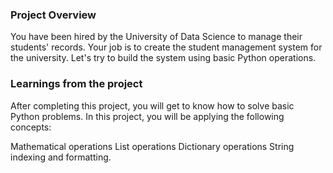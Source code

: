### Project Overview

 You have been hired by the University of Data Science to manage their students' records. Your job is to create the student management system for the university. Let's try to build the system using basic Python operations.


### Learnings from the project

 After completing this project, you will get to know how to solve basic Python problems. In this project, you will be applying the following concepts:

Mathematical operations
List operations
Dictionary operations
String indexing and formatting.



